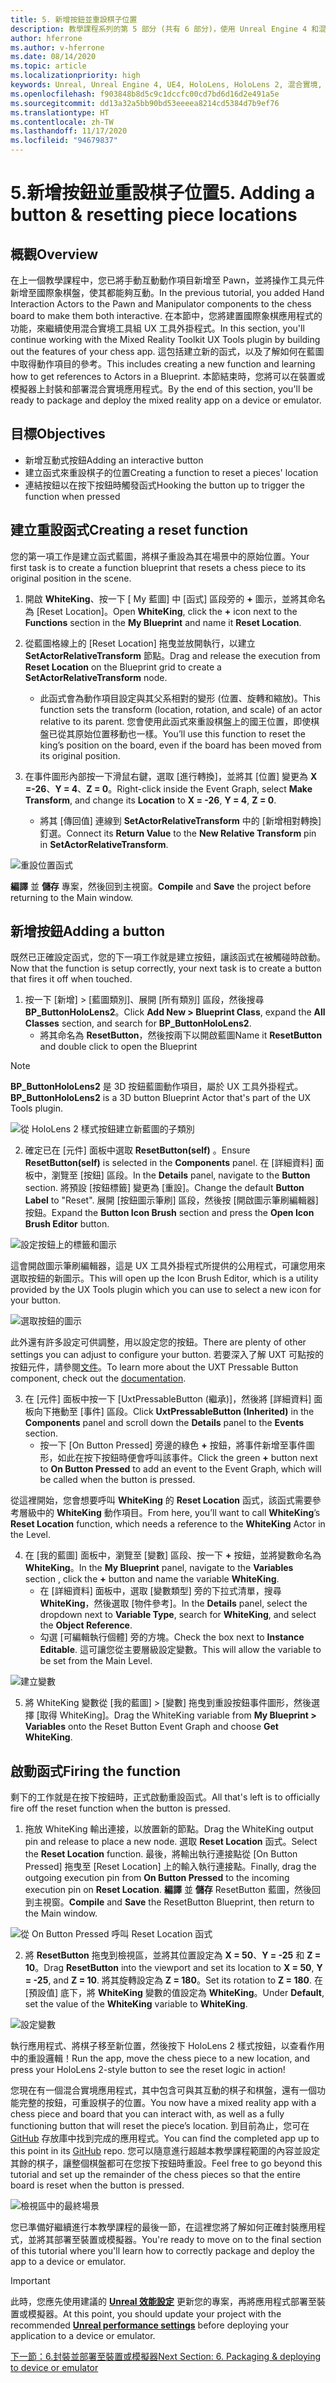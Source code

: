 ```yaml
---
title: 5. 新增按鈕並重設棋子位置
description: 教學課程系列的第 5 部分 (共有 6 部分)，使用 Unreal Engine 4 和混合實境工具組 UX 工具外掛程式來建置簡單的國際象棋應用程式
author: hferrone
ms.author: v-hferrone
ms.date: 08/14/2020
ms.topic: article
ms.localizationpriority: high
keywords: Unreal, Unreal Engine 4, UE4, HoloLens, HoloLens 2, 混合實境, 教學課程, 開始使用, mrtk, uxt, UX 工具, 文件, 混合實境頭戴式裝置, windows 混合實境頭戴式裝置, 虛擬實境頭戴式裝置
ms.openlocfilehash: f903848b8d5c9c1dccfc00cd7bd6d16d2e491a5e
ms.sourcegitcommit: dd13a32a5bb90bd53eeeea8214cd5384d7b9ef76
ms.translationtype: HT
ms.contentlocale: zh-TW
ms.lasthandoff: 11/17/2020
ms.locfileid: "94679837"
---
```

# <a name="5-adding-a-button--resetting-piece-locations"></a><span data-ttu-id="4acf6-104">5.新增按鈕並重設棋子位置</span><span class="sxs-lookup"><span data-stu-id="4acf6-104">5. Adding a button & resetting piece locations</span></span>


## <a name="overview"></a><span data-ttu-id="4acf6-105">概觀</span><span class="sxs-lookup"><span data-stu-id="4acf6-105">Overview</span></span>

<span data-ttu-id="4acf6-106">在上一個教學課程中，您已將手動互動動作項目新增至 Pawn，並將操作工具元件新增至國際象棋盤，使其都能夠互動。</span><span class="sxs-lookup"><span data-stu-id="4acf6-106">In the previous tutorial, you added Hand Interaction Actors to the Pawn and Manipulator components to the chess board to make them both interactive.</span></span> <span data-ttu-id="4acf6-107">在本節中，您將建置國際象棋應用程式的功能，來繼續使用混合實境工具組 UX 工具外掛程式。</span><span class="sxs-lookup"><span data-stu-id="4acf6-107">In this section, you'll continue working with the Mixed Reality Toolkit UX Tools plugin by building out the features of your chess app.</span></span> <span data-ttu-id="4acf6-108">這包括建立新的函式，以及了解如何在藍圖中取得動作項目的參考。</span><span class="sxs-lookup"><span data-stu-id="4acf6-108">This includes creating a new function and learning how to get references to Actors in a Blueprint.</span></span> <span data-ttu-id="4acf6-109">本節結束時，您將可以在裝置或模擬器上封裝和部署混合實境應用程式。</span><span class="sxs-lookup"><span data-stu-id="4acf6-109">By the end of this section, you'll be ready to package and deploy the mixed reality app on a device or emulator.</span></span>

## <a name="objectives"></a><span data-ttu-id="4acf6-110">目標</span><span class="sxs-lookup"><span data-stu-id="4acf6-110">Objectives</span></span>

* <span data-ttu-id="4acf6-111">新增互動式按鈕</span><span class="sxs-lookup"><span data-stu-id="4acf6-111">Adding an interactive button</span></span>
* <span data-ttu-id="4acf6-112">建立函式來重設棋子的位置</span><span class="sxs-lookup"><span data-stu-id="4acf6-112">Creating a function to reset a pieces' location</span></span>
* <span data-ttu-id="4acf6-113">連結按鈕以在按下按鈕時觸發函式</span><span class="sxs-lookup"><span data-stu-id="4acf6-113">Hooking the button up to trigger the function when pressed</span></span>

## <a name="creating-a-reset-function"></a><span data-ttu-id="4acf6-114">建立重設函式</span><span class="sxs-lookup"><span data-stu-id="4acf6-114">Creating a reset function</span></span>
<span data-ttu-id="4acf6-115">您的第一項工作是建立函式藍圖，將棋子重設為其在場景中的原始位置。</span><span class="sxs-lookup"><span data-stu-id="4acf6-115">Your first task is to create a function blueprint that resets a chess piece to its original position in the scene.</span></span> 

1.  <span data-ttu-id="4acf6-116">開啟 **WhiteKing**、按一下 [ My 藍圖] 中 [函式] 區段旁的 **+** 圖示，並將其命名為 [Reset Location]。</span><span class="sxs-lookup"><span data-stu-id="4acf6-116">Open **WhiteKing**, click the **+** icon next to the **Functions** section in the **My Blueprint** and name it **Reset Location**.</span></span> 

2.  <span data-ttu-id="4acf6-117">從藍圖格線上的 [Reset Location] 拖曳並放開執行，以建立 **SetActorRelativeTransform** 節點。</span><span class="sxs-lookup"><span data-stu-id="4acf6-117">Drag and release the execution from **Reset Location** on the Blueprint grid to create a **SetActorRelativeTransform** node.</span></span> 
    * <span data-ttu-id="4acf6-118">此函式會為動作項目設定與其父系相對的變形 (位置、旋轉和縮放)。</span><span class="sxs-lookup"><span data-stu-id="4acf6-118">This function sets the transform (location, rotation, and scale) of an actor relative to its parent.</span></span> <span data-ttu-id="4acf6-119">您會使用此函式來重設棋盤上的國王位置，即使棋盤已從其原始位置移動也一樣。</span><span class="sxs-lookup"><span data-stu-id="4acf6-119">You’ll use this function to reset the king’s position on the board, even if the board has been moved from its original position.</span></span> 
    
3. <span data-ttu-id="4acf6-120">在事件圖形內部按一下滑鼠右鍵，選取 [進行轉換]，並將其 [位置] 變更為 **X =-26**、**Y = 4**、**Z = 0**。</span><span class="sxs-lookup"><span data-stu-id="4acf6-120">Right-click inside the Event Graph, select **Make Transform**, and change its **Location** to **X = -26**, **Y = 4**, **Z = 0**.</span></span>
    * <span data-ttu-id="4acf6-121">將其 [傳回值] 連線到 **SetActorRelativeTransform** 中的 [新增相對轉換] 釘選。</span><span class="sxs-lookup"><span data-stu-id="4acf6-121">Connect its **Return Value** to the **New Relative Transform** pin in **SetActorRelativeTransform**.</span></span> 

![重設位置函式](images/unreal-uxt/5-function.PNG)

<span data-ttu-id="4acf6-123">**編譯** 並 **儲存** 專案，然後回到主視窗。</span><span class="sxs-lookup"><span data-stu-id="4acf6-123">**Compile** and **Save** the project before returning to the Main window.</span></span> 


## <a name="adding-a-button"></a><span data-ttu-id="4acf6-124">新增按鈕</span><span class="sxs-lookup"><span data-stu-id="4acf6-124">Adding a button</span></span>
<span data-ttu-id="4acf6-125">既然已正確設定函式，您的下一項工作就是建立按鈕，讓該函式在被觸碰時啟動。</span><span class="sxs-lookup"><span data-stu-id="4acf6-125">Now that the function is setup correctly, your next task is to create a button that fires it off when touched.</span></span> 


1.  <span data-ttu-id="4acf6-126">按一下 [新增] > [藍圖類別]、展開 [所有類別] 區段，然後搜尋 **BP_ButtonHoloLens2**。</span><span class="sxs-lookup"><span data-stu-id="4acf6-126">Click **Add New > Blueprint Class**, expand the **All Classes** section, and search for **BP_ButtonHoloLens2**.</span></span> 
    * <span data-ttu-id="4acf6-127">將其命名為 **ResetButton**，然後按兩下以開啟藍圖</span><span class="sxs-lookup"><span data-stu-id="4acf6-127">Name it **ResetButton** and double click to open the Blueprint</span></span>

> [!NOTE]
> <span data-ttu-id="4acf6-128">**BP_ButtonHoloLens2** 是 3D 按鈕藍圖動作項目，屬於 UX 工具外掛程式。</span><span class="sxs-lookup"><span data-stu-id="4acf6-128">**BP_ButtonHoloLens2** is a 3D button Blueprint Actor that's part of the UX Tools plugin.</span></span>

![從 HoloLens 2 樣式按鈕建立新藍圖的子類別](images/unreal-uxt/5-subclass.PNG)

2. <span data-ttu-id="4acf6-130">確定已在 [元件] 面板中選取 **ResetButton(self)** 。</span><span class="sxs-lookup"><span data-stu-id="4acf6-130">Ensure **ResetButton(self)** is selected in the **Components** panel.</span></span> <span data-ttu-id="4acf6-131">在 [詳細資料] 面板中，瀏覽至 [按鈕] 區段。</span><span class="sxs-lookup"><span data-stu-id="4acf6-131">In the **Details** panel, navigate to the **Button** section.</span></span> <span data-ttu-id="4acf6-132">將預設 [按鈕標籤] 變更為 [重設]。</span><span class="sxs-lookup"><span data-stu-id="4acf6-132">Change the default **Button Label** to "Reset".</span></span> <span data-ttu-id="4acf6-133">展開 [按鈕圖示筆刷] 區段，然後按 [開啟圖示筆刷編輯器] 按鈕。</span><span class="sxs-lookup"><span data-stu-id="4acf6-133">Expand the **Button Icon Brush** section and press the **Open Icon Brush Editor** button.</span></span> 

![設定按鈕上的標籤和圖示](images/unreal-uxt/5-buttonconfig.PNG)

<span data-ttu-id="4acf6-135">這會開啟圖示筆刷編輯器，這是 UX 工具外掛程式所提供的公用程式，可讓您用來選取按鈕的新圖示。</span><span class="sxs-lookup"><span data-stu-id="4acf6-135">This will open up the Icon Brush Editor, which is a utility provided by the UX Tools plugin which you can use to select a new icon for your button.</span></span> 

![選取按鈕的圖示](images/unreal-uxt/5-iconbrusheditor.PNG)

<span data-ttu-id="4acf6-137">此外還有許多設定可供調整，用以設定您的按鈕。</span><span class="sxs-lookup"><span data-stu-id="4acf6-137">There are plenty of other settings you can adjust to configure your button.</span></span> <span data-ttu-id="4acf6-138">若要深入了解 UXT 可點按的按鈕元件，請參閱[文件](https://microsoft.github.io/MixedReality-UXTools-Unreal/version/public/0.9.x/Docs/PressableButton.html)。</span><span class="sxs-lookup"><span data-stu-id="4acf6-138">To learn more about the UXT Pressable Button component, check out the [documentation](https://microsoft.github.io/MixedReality-UXTools-Unreal/version/public/0.9.x/Docs/PressableButton.html).</span></span>

3. <span data-ttu-id="4acf6-139">在 [元件] 面板中按一下 [UxtPressableButton (繼承)]，然後將 [詳細資料] 面板向下捲動至 [事件] 區段。</span><span class="sxs-lookup"><span data-stu-id="4acf6-139">Click **UxtPressableButton (Inherited)** in the **Components** panel and scroll down the **Details** panel to the **Events** section.</span></span> 
    * <span data-ttu-id="4acf6-140">按一下 [On Button Pressed] 旁邊的綠色 **+** 按鈕，將事件新增至事件圖形，如此在按下按鈕時便會呼叫該事件。</span><span class="sxs-lookup"><span data-stu-id="4acf6-140">Click the green **+** button next to **On Button Pressed** to add an event to the Event Graph, which will be called when the button is pressed.</span></span> 
    
<span data-ttu-id="4acf6-141">從這裡開始，您會想要呼叫 **WhiteKing** 的 **Reset Location** 函式，該函式需要參考層級中的 **WhiteKing** 動作項目。</span><span class="sxs-lookup"><span data-stu-id="4acf6-141">From here, you’ll want to call **WhiteKing**’s **Reset Location** function, which needs a reference to the **WhiteKing** Actor in the Level.</span></span> 

4.  <span data-ttu-id="4acf6-142">在 [我的藍圖] 面板中，瀏覽至 [變數] 區段、按一下 **+** 按鈕，並將變數命名為 **WhiteKing**。</span><span class="sxs-lookup"><span data-stu-id="4acf6-142">In the **My Blueprint** panel, navigate to the **Variables** section , click the **+** button and name the variable **WhiteKing**.</span></span> 
    * <span data-ttu-id="4acf6-143">在 [詳細資料] 面板中，選取 [變數類型] 旁的下拉式清單，搜尋 **WhiteKing**，然後選取 [物件參考]。</span><span class="sxs-lookup"><span data-stu-id="4acf6-143">In the **Details** panel, select the dropdown next to **Variable Type**, search for **WhiteKing**, and select the **Object Reference**.</span></span> 
    * <span data-ttu-id="4acf6-144">勾選 [可編輯執行個體] 旁的方塊。</span><span class="sxs-lookup"><span data-stu-id="4acf6-144">Check the box next to **Instance Editable**.</span></span> <span data-ttu-id="4acf6-145">這可讓您從主要層級設定變數。</span><span class="sxs-lookup"><span data-stu-id="4acf6-145">This will allow the variable to be set from the Main Level.</span></span> 

![建立變數](images/unreal-uxt/5-var.PNG)

5.  <span data-ttu-id="4acf6-147">將 WhiteKing 變數從 [我的藍圖] > [變數] 拖曳到重設按鈕事件圖形，然後選擇 [取得 WhiteKing]。</span><span class="sxs-lookup"><span data-stu-id="4acf6-147">Drag the WhiteKing variable from **My Blueprint > Variables** onto the Reset Button Event Graph and choose **Get WhiteKing**.</span></span> 

## <a name="firing-the-function"></a><span data-ttu-id="4acf6-148">啟動函式</span><span class="sxs-lookup"><span data-stu-id="4acf6-148">Firing the function</span></span>
<span data-ttu-id="4acf6-149">剩下的工作就是在按下按鈕時，正式啟動重設函式。</span><span class="sxs-lookup"><span data-stu-id="4acf6-149">All that's left is to officially fire off the reset function when the button is pressed.</span></span>

1.  <span data-ttu-id="4acf6-150">拖放 WhiteKing 輸出連接，以放置新的節點。</span><span class="sxs-lookup"><span data-stu-id="4acf6-150">Drag the WhiteKing output pin and release to place a new node.</span></span> <span data-ttu-id="4acf6-151">選取 **Reset Location** 函式。</span><span class="sxs-lookup"><span data-stu-id="4acf6-151">Select the **Reset Location** function.</span></span> <span data-ttu-id="4acf6-152">最後，將輸出執行連接點從 [On Button Pressed] 拖曳至 [Reset Location] 上的輸入執行連接點。</span><span class="sxs-lookup"><span data-stu-id="4acf6-152">Finally, drag the outgoing execution pin from **On Button Pressed** to the incoming execution pin on **Reset Location**.</span></span> <span data-ttu-id="4acf6-153">**編譯** 並 **儲存** ResetButton 藍圖，然後回到主視窗。</span><span class="sxs-lookup"><span data-stu-id="4acf6-153">**Compile** and **Save** the ResetButton Blueprint, then return to the Main window.</span></span> 

![從 On Button Pressed 呼叫 Reset Location 函式](images/unreal-uxt/5-callresetloc.PNG)

2.  <span data-ttu-id="4acf6-155">將 **ResetButton** 拖曳到檢視區，並將其位置設定為 **X = 50**、**Y = -25** 和 **Z = 10**。</span><span class="sxs-lookup"><span data-stu-id="4acf6-155">Drag **ResetButton** into the viewport and set its location to **X = 50**, **Y = -25**, and **Z = 10**.</span></span> <span data-ttu-id="4acf6-156">將其旋轉設定為 **Z = 180**。</span><span class="sxs-lookup"><span data-stu-id="4acf6-156">Set its rotation to **Z = 180**.</span></span> <span data-ttu-id="4acf6-157">在 [預設值] 底下，將 **WhiteKing** 變數的值設定為 **WhiteKing**。</span><span class="sxs-lookup"><span data-stu-id="4acf6-157">Under **Default**, set the value of the **WhiteKing** variable to **WhiteKing**.</span></span>

![設定變數](images/unreal-uxt/5-buttonlevel.PNG)

<span data-ttu-id="4acf6-159">執行應用程式、將棋子移至新位置，然後按下 HoloLens 2 樣式按鈕，以查看作用中的重設邏輯！</span><span class="sxs-lookup"><span data-stu-id="4acf6-159">Run the app, move the chess piece to a new location, and press your HoloLens 2-style button to see the reset logic in action!</span></span>

<span data-ttu-id="4acf6-160">您現在有一個混合實境應用程式，其中包含可與其互動的棋子和棋盤，還有一個功能完整的按鈕，可重設棋子的位置。</span><span class="sxs-lookup"><span data-stu-id="4acf6-160">You now have a mixed reality app with a chess piece and board that you can interact with, as well as a fully functioning button that will reset the piece’s location.</span></span> <span data-ttu-id="4acf6-161">到目前為止，您可在 [GitHub](https://github.com/microsoft/MixedReality-Unreal-Samples/tree/master/ChessApp) 存放庫中找到完成的應用程式。</span><span class="sxs-lookup"><span data-stu-id="4acf6-161">You can find the completed app up to this point in its [GitHub](https://github.com/microsoft/MixedReality-Unreal-Samples/tree/master/ChessApp) repo.</span></span> <span data-ttu-id="4acf6-162">您可以隨意進行超越本教學課程範圍的內容並設定其餘的棋子，讓整個棋盤都可在您按下按鈕時重設。</span><span class="sxs-lookup"><span data-stu-id="4acf6-162">Feel free to go beyond this tutorial and set up the remainder of the chess pieces so that the entire board is reset when the button is pressed.</span></span>

![檢視區中的最終場景](images/unreal-uxt/5-endscene.PNG)

<span data-ttu-id="4acf6-164">您已準備好繼續進行本教學課程的最後一節，在這裡您將了解如何正確封裝應用程式，並將其部署至裝置或模擬器。</span><span class="sxs-lookup"><span data-stu-id="4acf6-164">You're ready to move on to the final section of this tutorial where you'll learn how to correctly package and deploy the app to a device or emulator.</span></span>

> [!IMPORTANT]
> <span data-ttu-id="4acf6-165">此時，您應先使用建議的 **[Unreal 效能設定](../performance-recommendations-for-unreal.md)** 更新您的專案，再將應用程式部署至裝置或模擬器。</span><span class="sxs-lookup"><span data-stu-id="4acf6-165">At this point, you should update your project with the recommended **[Unreal performance settings](../performance-recommendations-for-unreal.md)** before deploying your application to a device or emulator.</span></span>

[<span data-ttu-id="4acf6-166">下一節：6.封裝並部署至裝置或模擬器</span><span class="sxs-lookup"><span data-stu-id="4acf6-166">Next Section: 6. Packaging & deploying to device or emulator</span></span>](unreal-uxt-ch6.md)
